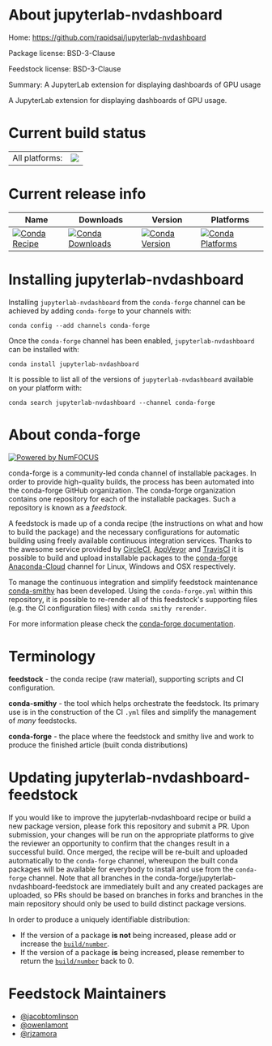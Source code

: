 About jupyterlab-nvdashboard
============================

Home: https://github.com/rapidsai/jupyterlab-nvdashboard

Package license: BSD-3-Clause

Feedstock license: BSD-3-Clause

Summary: A JupyterLab extension for displaying dashboards of GPU usage

A JupyterLab extension for displaying dashboards of GPU usage.


Current build status
====================


<table><tr><td>All platforms:</td>
    <td>
      <a href="https://dev.azure.com/conda-forge/feedstock-builds/_build/latest?definitionId=8712&branchName=master">
        <img src="https://dev.azure.com/conda-forge/feedstock-builds/_apis/build/status/jupyterlab-nvdashboard-feedstock?branchName=master">
      </a>
    </td>
  </tr>
</table>

Current release info
====================

| Name | Downloads | Version | Platforms |
| --- | --- | --- | --- |
| [![Conda Recipe](https://img.shields.io/badge/recipe-jupyterlab--nvdashboard-green.svg)](https://anaconda.org/conda-forge/jupyterlab-nvdashboard) | [![Conda Downloads](https://img.shields.io/conda/dn/conda-forge/jupyterlab-nvdashboard.svg)](https://anaconda.org/conda-forge/jupyterlab-nvdashboard) | [![Conda Version](https://img.shields.io/conda/vn/conda-forge/jupyterlab-nvdashboard.svg)](https://anaconda.org/conda-forge/jupyterlab-nvdashboard) | [![Conda Platforms](https://img.shields.io/conda/pn/conda-forge/jupyterlab-nvdashboard.svg)](https://anaconda.org/conda-forge/jupyterlab-nvdashboard) |

Installing jupyterlab-nvdashboard
=================================

Installing `jupyterlab-nvdashboard` from the `conda-forge` channel can be achieved by adding `conda-forge` to your channels with:

```
conda config --add channels conda-forge
```

Once the `conda-forge` channel has been enabled, `jupyterlab-nvdashboard` can be installed with:

```
conda install jupyterlab-nvdashboard
```

It is possible to list all of the versions of `jupyterlab-nvdashboard` available on your platform with:

```
conda search jupyterlab-nvdashboard --channel conda-forge
```


About conda-forge
=================

[![Powered by NumFOCUS](https://img.shields.io/badge/powered%20by-NumFOCUS-orange.svg?style=flat&colorA=E1523D&colorB=007D8A)](http://numfocus.org)

conda-forge is a community-led conda channel of installable packages.
In order to provide high-quality builds, the process has been automated into the
conda-forge GitHub organization. The conda-forge organization contains one repository
for each of the installable packages. Such a repository is known as a *feedstock*.

A feedstock is made up of a conda recipe (the instructions on what and how to build
the package) and the necessary configurations for automatic building using freely
available continuous integration services. Thanks to the awesome service provided by
[CircleCI](https://circleci.com/), [AppVeyor](https://www.appveyor.com/)
and [TravisCI](https://travis-ci.com/) it is possible to build and upload installable
packages to the [conda-forge](https://anaconda.org/conda-forge)
[Anaconda-Cloud](https://anaconda.org/) channel for Linux, Windows and OSX respectively.

To manage the continuous integration and simplify feedstock maintenance
[conda-smithy](https://github.com/conda-forge/conda-smithy) has been developed.
Using the ``conda-forge.yml`` within this repository, it is possible to re-render all of
this feedstock's supporting files (e.g. the CI configuration files) with ``conda smithy rerender``.

For more information please check the [conda-forge documentation](https://conda-forge.org/docs/).

Terminology
===========

**feedstock** - the conda recipe (raw material), supporting scripts and CI configuration.

**conda-smithy** - the tool which helps orchestrate the feedstock.
                   Its primary use is in the construction of the CI ``.yml`` files
                   and simplify the management of *many* feedstocks.

**conda-forge** - the place where the feedstock and smithy live and work to
                  produce the finished article (built conda distributions)


Updating jupyterlab-nvdashboard-feedstock
=========================================

If you would like to improve the jupyterlab-nvdashboard recipe or build a new
package version, please fork this repository and submit a PR. Upon submission,
your changes will be run on the appropriate platforms to give the reviewer an
opportunity to confirm that the changes result in a successful build. Once
merged, the recipe will be re-built and uploaded automatically to the
`conda-forge` channel, whereupon the built conda packages will be available for
everybody to install and use from the `conda-forge` channel.
Note that all branches in the conda-forge/jupyterlab-nvdashboard-feedstock are
immediately built and any created packages are uploaded, so PRs should be based
on branches in forks and branches in the main repository should only be used to
build distinct package versions.

In order to produce a uniquely identifiable distribution:
 * If the version of a package **is not** being increased, please add or increase
   the [``build/number``](https://conda.io/docs/user-guide/tasks/build-packages/define-metadata.html#build-number-and-string).
 * If the version of a package **is** being increased, please remember to return
   the [``build/number``](https://conda.io/docs/user-guide/tasks/build-packages/define-metadata.html#build-number-and-string)
   back to 0.

Feedstock Maintainers
=====================

* [@jacobtomlinson](https://github.com/jacobtomlinson/)
* [@owenlamont](https://github.com/owenlamont/)
* [@rjzamora](https://github.com/rjzamora/)

